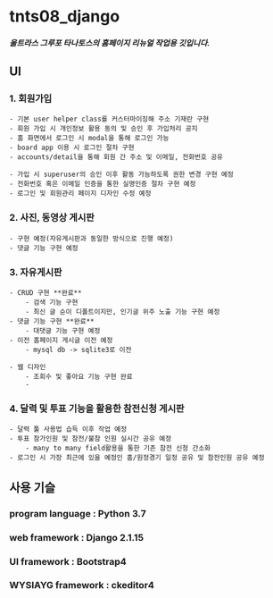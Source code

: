 # tnts08_django

##### 울트라스 그루포 타나토스의 홈페이지 리뉴얼 작업용 깃입니다. 

## UI 

### 1. 회원가입
    - 기본 user helper class를 커스터마이징해 주소 기재란 구현
    - 회원 가입 시 개인정보 활용 동의 및 승인 후 가입처리 공지
    - 홈 화면에서 로그인 시 modal을 통해 로그인 가능
    - board app 이용 시 로그인 절차 구현
    - accounts/detail을 통해 회원 간 주소 및 이메일, 전화번호 공유
    
    - 가입 시 superuser의 승인 이후 활동 가능하도록 권한 변경 구현 예정
    - 전화번호 혹은 이메일 인증을 통한 실명인증 절차 구현 예정
    - 로그인 및 회원관리 페이지 디자인 수정 예정

### 2. 사진, 동영상 게시판
    - 구현 예정(자유게시판과 동일한 방식으로 진행 예정)
    - 댓글 기능 구현 예정

### 3. 자유게시판
    - CRUD 구현 **완료**
        - 검색 기능 구현
        - 최신 글 순이 디폴트이지만, 인기글 위주 노출 기능 구현 예정
    - 댓글 기능 구현 **완료**
        - 대댓글 기능 구현 예정
    - 이전 홈페이지 게시글 이전 예정
        - mysql db -> sqlite3로 이전
    
    - 웹 디자인 
        - 조회수 및 좋아요 기능 구현 완료
        - 

### 4. 달력 및 투표 기능을 활용한 참전신청 게시판
    - 달력 툴 사용법 습득 이후 작업 예정
    - 투표 참가인원 및 참전/불참 인원 실시간 공유 예정
        - many to many field활용을 통한 기존 참전 신청 간소화
    - 로그인 시 가장 최근에 있을 예정인 홈/원정경기 일정 공유 및 참전인원 공유 예정

## 사용 기슬

### program language : Python 3.7
### web framework : Django 2.1.15
### UI framework : Bootstrap4
### WYSIAYG framework : ckeditor4
